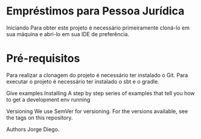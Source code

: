 <h1>Empréstimos para Pessoa Jurídica</h1
O projeto trata-se do desenvolvimento de uma API RESTFULL para um aplicativo de empréstimos para pessoas jurídicas.

<h1>Iniciando</h1>
Para obter este projeto é necessário primeiramente cloná-lo em sua máquina e abri-lo em sua IDE de preferência.

<h1>Pré-requisitos</h1>
Para realizar a clonagem do projeto é necessário ter instalado o Git.
Para executar o projeto é necessário ter instalado o sbt e o gradle.

Give examples
Installing
A step by step series of examples that tell you how to get a development env running

Versioning
We use SemVer for versioning. For the versions available, see the tags on this repository.

Authors
Jorge Diego.
